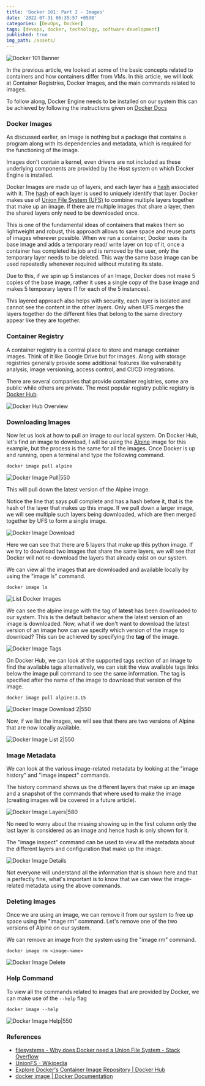 ```yaml
---
title: 'Docker 101: Part 2 - Images'
date: '2022-07-31 06:35:57 +0530'
categories: [DevOps, Docker]
tags: [devops, docker, technology, software-development]
published: true
img_path: /assets/
---
```


![Docker 101 Banner](images/docker-images/docker-101-banner.png)

In the previous article, we looked at some of the basic concepts related to containers and how containers differ from VMs. In this article, we will look at Container Registries, Docker Images, and the main commands related to images.

To follow along, Docker Engine needs to be installed on our system this can be achieved by following the instructions given on [Docker Docs](https://docs.docker.com/engine/install/)

### Docker Images

As discussed earlier, an Image is nothing but a package that contains a program along with its dependencies and metadata, which is required for the functioning of the image.

Images don't contain a kernel, even drivers are not included as these underlying components are provided by the Host system on which Docker Engine is installed.

Docker Images are made up of layers, and each layer has a [hash](https://www.sentinelone.com/cybersecurity-101/hashing/) associated with it. The [hash](https://www.sentinelone.com/cybersecurity-101/hashing/) of each layer is used to uniquely identify that layer. Docker makes use of [Union File System (UFS)](https://stackoverflow.com/questions/32775594/why-does-docker-need-a-union-file-system) to combine multiple layers together that make up an image. If there are multiple images that share a layer, then the shared layers only need to be downloaded once.

This is one of the fundamental ideas of containers that makes them so lightweight and robust, this approach allows to save space and reuse parts of images wherever possible. When we run a container, Docker uses its base image and adds a temporary read/ write layer on top of it, once a container has completed its job and is removed by the user, only the temporary layer needs to be deleted. This way the same base image can be used repeatedly whenever required without mutating its state.

Due to this, if we spin up 5 instances of an Image, Docker does not make 5 copies of the base image, rather it uses a single copy of the base image and makes 5 temporary layers (1 for each of the 5 instances).

This layered approach also helps with security, each layer is isolated and cannot see the content in the other layers. Only when UFS merges the layers together do the different files that belong to the same directory appear like they are together.

### Container Registry

A container registry is a central place to store and manage container images. Think of it like Google Drive but for images. Along with storage registries generally provide some additional features like vulnerability analysis, image versioning, access control, and CI/CD integrations.

There are several companies that provide container registries, some are public while others are private. The most popular registry public registry is [Docker Hub](https://hub.docker.com/search?q=&type=image).

![Docker Hub Overview](images/docker-images/docker-hub-overview.png)

### Downloading Images

Now let us look at how to pull an image to our local system. On Docker Hub, let's find an image to download, I will be using the [Alpine](https://hub.docker.com/_/alpine) image for this example, but the process is the same for all the images. Once Docker is up and running, open a terminal and type the following command.

```
docker image pull alpine
```

![Docker Image Pull|550](images/docker-images/docker-image-pull.png)

This will pull down the latest version of the Alpine image.

Notice the line that says pull complete and has a hash before it, that is the hash of the layer that makes up this image. If we pull down a larger image, we will see multiple such layers being downloaded, which are then merged together by UFS to form a single image.

![Docker Image Download](images/docker-images/docker-image-download.png)

Here we can see that there are 5 layers that make up this python image. If we try to download two images that share the same layers, we will see that Docker will not re-download the layers that already exist on our system.

We can view all the images that are downloaded and available locally by using the "image ls" command.

```
docker image ls
```

![List Docker Images](images/docker-images/docker-image-list.png)

We can see the alpine image with the tag of **latest** has been downloaded to our system. This is the default behavior where the latest version of an image is downloaded. Now, what if we don't want to download the latest version of an image how can we specify which version of the image to download? This can be achieved by specifying the **tag** of the image.

![Docker Image Tags](images/docker-images/docker-image-tags.png)

On Docker Hub, we can look at the supported tags section of an image to find the available tags alternatively, we can visit the view available tags links below the image pull command to see the same information. The tag is specified after the name of the image to download that version of the image.

```
docker image pull alpine:3.15
```

![Docker Image Download 2|550](images/docker-images/docker-image-download-2.png)

Now, if we list the images, we will see that there are two versions of Alpine that are now locally available.

![Docker Image List 2|550](images/docker-images/docker-image-list-2.png)

### Image Metadata

We can look at the various image-related metadata by looking at the "image history" and "image inspect" commands.

The history command shows us the different layers that make up an image and a snapshot of the commands that where used to make the image (creating images will be covered in a future article).

![Docker Image Layers|580](images/docker-images/docker-image-layers.png)

No need to worry about the missing showing up in the first column only the last layer is considered as an image and hence hash is only shown for it.

The "image inspect" command can be used to view all the metadata about the different layers and configuration that make up the image.

![Docker Image Details](images/docker-images/docker-image-details.png)

Not everyone will understand all the information that is shown here and that is perfectly fine, what's important is to know that we can view the image-related metadata using the above commands.

### Deleting Images

Once we are using an image, we can remove it from our system to free up space using the "image rm" command. Let's remove one of the two versions of Alpine on our system.

We can remove an image from the system using the "image rm" command.

```
docker image rm <image-name>
```

![Docker Image Delete](images/docker-images/docker-image-delete.png)

### Help Command

To view all the commands related to images that are provided by Docker, we can make use of the `--help` flag

```
docker image --help
```

![Docker Image Help|550](images/docker-images/docker-image-help.png)

### References

*   [filesystems - Why does Docker need a Union File System - Stack Overflow](https://stackoverflow.com/questions/32775594/why-does-docker-need-a-union-file-system)
*   [UnionFS - Wikipedia](https://en.wikipedia.org/wiki/UnionFS)
*   [Explore Docker's Container Image Repository \| Docker Hub](https://hub.docker.com/search?q=&type=image)
*   [docker image \| Docker Documentation](https://docs.docker.com/engine/reference/commandline/image/)